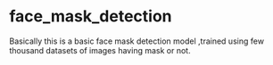 # face_mask_detection
Basically this is a basic face mask detection model ,trained using few thousand datasets of images having mask or not.

